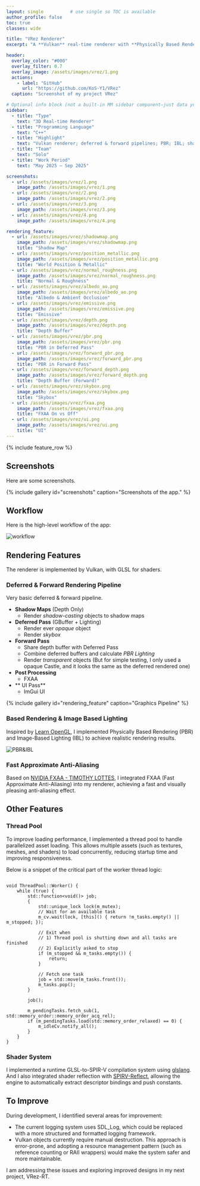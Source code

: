 ```yaml
---
layout: single          # use single so TOC is available
author_profile: false
toc: true
classes: wide

title: "VRez Renderer"
excerpt: "A **Vulkan** real-time renderer with **Physically Based Rendering**, **Image-Based Lighting**, **Forward + Deferred Pipelines**, **Shadow Map**, and **FXAA**."

header:
  overlay_color: "#000"
  overlay_filter: 0.7
  overlay_image: /assets/images/vrez/1.png
  actions:
    - label: "GitHub"
      url: "https://github.com/KoS-Y1/VRez"
  caption: "Screenshot of my project VRez"

# Optional info block (not a built-in MM sidebar component—just data you can render manually if you want)
sidebar:
  - title: "Type"
    text: "3D Real-time Renderer"
  - title: "Programming Language"
    text: "C++"
  - title: "Highlight"
    text: "Vulkan renderer; deferred & forward pipelines; PBR; IBL; shadow map; FXAA"
  - title: "Team"
    text: "Solo"
  - title: "Work Period"
    text: "May 2025 – Sep 2025"

screenshots:
  - url: /assets/images/vrez/1.png
    image_path: /assets/images/vrez/1.png
  - url: /assets/images/vrez/2.png
    image_path: /assets/images/vrez/2.png
  - url: /assets/images/vrez/3.png
    image_path: /assets/images/vrez/3.png
  - url: /assets/images/vrez/4.png
    image_path: /assets/images/vrez/4.png

rendering_feature:
  - url: /assets/images/vrez/shadowmap.png
    image_path: /assets/images/vrez/shadowmap.png
    title: "Shadow Map"
  - url: /assets/images/vrez/position_metallic.png
    image_path: /assets/images/vrez/position_metallic.png
    title: "World Position & Metallic"
  - url: /assets/images/vrez/normal_roughness.png
    image_path: /assets/images/vrez/normal_roughness.png
    title: "Normal & Roughness"
  - url: /assets/images/vrez/albedo_ao.png
    image_path: /assets/images/vrez/albedo_ao.png
    title: "Albedo & Ambient Occlusion"
  - url: /assets/images/vrez/emissive.png
    image_path: /assets/images/vrez/emissive.png
    title: "Emissive"
  - url: /assets/images/vrez/depth.png
    image_path: /assets/images/vrez/depth.png
    title: "Depth Buffer"
  - url: /assets/images/vrez/pbr.png
    image_path: /assets/images/vrez/pbr.png
    title: "PBR in Deferred Pass"
  - url: /assets/images/vrez/forward_pbr.png
    image_path: /assets/images/vrez/forward_pbr.png
    title: "PBR in Forward Pass"
  - url: /assets/images/vrez/forward_depth.png
    image_path: /assets/images/vrez/forward_depth.png
    title: "Depth Buffer (Forward)"
  - url: /assets/images/vrez/skybox.png
    image_path: /assets/images/vrez/skybox.png
    title: "Skybox"
  - url: /assets/images/vrez/fxaa.png
    image_path: /assets/images/vrez/fxaa.png
    title: "FXAA On vs Off"
  - url: /assets/images/vrez/ui.png
    image_path: /assets/images/vrez/ui.png
    title: "UI"
---
```


{% include feature_row %}

## Screenshots

Here are some screenshots.

{% include gallery id="screenshots" caption="Screenshots of the app." %}

## Workflow

Here is the high-level workflow of the app:

![workflow](/assets/images/vrez/workflow.png)

## Rendering Features

The renderer is implemented by Vulkan, with GLSL for shaders.

### Deferred & Forward Rendering Pipeline

Very basic deferred & forward pipeline.

+ **Shadow Maps** (Depth Only)
    + Render *shadow-casting* objects to shadow maps
+ **Deferred Pass** (GBuffer + Lighting)
    + Render ever *opaque* object
    + Render *skybox*
+ **Forward Pass** 
    + Share depth buffer with Deferred Pass
    + Combine deferred buffers and calculate *PBR Lighting*
    + Render *transparent* objects (But for simple testing, I only used a opaque Castle, and it looks the same as the deferred rendered one)
+ **Post Processing**
    + FXAA
+ ** UI Pass**
    + ImGui UI
    
{% include gallery id="rendering_feature" caption="Graphics Pipeline" %}

### Based Rendering & Image Based Lighting

Inspired by [Learn OpenGL](https://learnopengl.com/), I implemented Physically Based Rendering (PBR) and Image-Based Lighting (IBL) to achieve realistic rendering results.

![PBR&IBL](/assets/images/vrez/pbr_result.png)

### Fast Approximate Anti-Aliasing

Based on [NVIDIA FXAA - TIMOTHY LOTTES](https://developer.download.nvidia.com/assets/gamedev/files/sdk/11/FXAA_WhitePaper.pdf), I integrated FXAA (Fast Approximate Anti-Aliasing) into my renderer, achieving a fast and visually pleasing anti-aliasing effect.

## Other Features

### Thread Pool

To improve loading performance, I implemented a thread pool to handle parallelized asset loading.
This allows multiple assets (such as textures, meshes, and shaders) to load concurrently, reducing startup time and improving responsiveness.

Below is a snippet of the critical part of the worker thread logic:

```

void ThreadPool::Worker() {
    while (true) {
        std::function<void()> job;
        {
            std::unique_lock lock(m_mutex);
            // Wait for an available task
            m_cv.wait(lock, [this]() { return !m_tasks.empty() || m_stopped; });

            // Exit when
            // 1) Thread pool is shutting down and all tasks are finished
            // 2) Explicitly asked to stop
            if (m_stopped && m_tasks.empty()) {
                return;
            }

            // Fetch one task
            job = std::move(m_tasks.front());
            m_tasks.pop();
        }

        job();

        m_pendingTasks.fetch_sub(1, std::memory_order::memory_order_acq_rel);
        if (m_pendingTasks.load(std::memory_order_relaxed) == 0) {
            m_idleCv.notify_all();
        }
    }
}

```

### Shader System

I implemented a runtime GLSL-to-SPIR-V compilation system using [glslang](https://github.com/KhronosGroup/glslang). And I also integrated shader reflection with [SPIRV-Reflect](https://github.com/KhronosGroup/SPIRV-Reflect), allowing the engine to automatically extract descriptor bindings and push constants.

## To Improve

During development, I identified several areas for improvement:
+ The current logging system uses SDL_Log, which could be replaced with a more structured and formatted logging framework.
+ Vulkan objects currently require manual destruction. This approach is error-prone, and adopting a resource management pattern (such as reference counting or RAII wrappers) would make the system safer and more maintainable.

I am addressing these issues and exploring improved designs in my next project, VRez-RT.